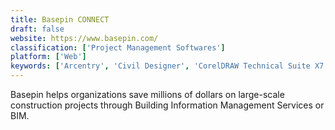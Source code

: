 ```yaml
---
title: Basepin CONNECT
draft: false 
website: https://www.basepin.com/
classification: ['Project Management Softwares']
platform: ['Web']
keywords: ['Arcentry', 'Civil Designer', 'CorelDRAW Technical Suite X7', 'Design Master Electrical', 'Diolkos', 'Easy Blue Print', 'Eleco', 'Graitec Advance Design', 'Inktronic', 'LumenRT', 'Lumion', 'Procore', 'Revit LT', 'RoomSketcher', 'SAPPHIRE', 'SketchUp', 'Softree Optimal', 'Space Designer 3D', 'ZWCAD Architecture']
---
```

Basepin helps organizations save millions of dollars on large-scale construction projects through Building Information Management Services or BIM.